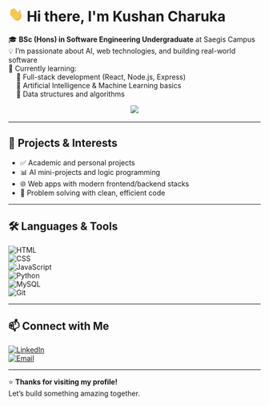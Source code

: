 # <img src="https://github.com/Parply/Parply/blob/master/.github/Hi.gif?raw=true" width="30px"> Hi there, I'm Kushan Charuka

🎓 **BSc (Hons) in Software Engineering Undergraduate** at Saegis Campus  
💡 I’m passionate about AI, web technologies, and building real-world software  
🌱 Currently learning:  
&nbsp;&nbsp;&nbsp;&nbsp;🔹 Full-stack development (React, Node.js, Express)  
&nbsp;&nbsp;&nbsp;&nbsp;🔹 Artificial Intelligence & Machine Learning basics  
&nbsp;&nbsp;&nbsp;&nbsp;🔹 Data structures and algorithms

<p align="center">
  <a href="https://github.com/ArunaKumarasiri">
    <img src="https://readme-typing-svg.herokuapp.com?font=arial+black&color=F7E60AFF&size=25&center=true&vCenter=true&width=600&height=100&lines=SE+Undergraduate+at+Saegis+Campus;Learning+AI+%26+Web+Development;Passionate+about+Tech+%26+Problem+Solving;Always+exploring+new+technologies+🚀" />
  </a>
</p>

---

## 🚀 Projects & Interests

- ✅ Academic and personal projects
- 📊 AI mini-projects and logic programming
- 🌐 Web apps with modern frontend/backend stacks
- 🎯 Problem solving with clean, efficient code

---

## 🛠️ Languages & Tools

![HTML](https://img.shields.io/badge/-HTML5-E34F26?style=flat&logo=html5&logoColor=white)  
![CSS](https://img.shields.io/badge/-CSS3-1572B6?style=flat&logo=css3)  
![JavaScript](https://img.shields.io/badge/-JavaScript-F7DF1E?style=flat&logo=javascript&logoColor=black)  
![Python](https://img.shields.io/badge/-Python-3776AB?style=flat&logo=python&logoColor=white)  
![MySQL](https://img.shields.io/badge/-MySQL-4479A1?style=flat&logo=mysql&logoColor=white)  
![Git](https://img.shields.io/badge/-Git-F05032?style=flat&logo=git&logoColor=white)  

---

## 📫 Connect with Me

[![LinkedIn](https://img.shields.io/badge/-LinkedIn-blue?style=flat&logo=linkedin)](https://www.linkedin.com/in/kushan-charuka/)  
[![Email](https://img.shields.io/badge/-Email-red?style=flat&logo=gmail)](mailto:charubim0530@gmailmail.com)

---

⭐ **Thanks for visiting my profile!**  
Let’s build something amazing together.



<!---
KUSHANcharuka/KUSHANcharuka is a ✨ special ✨ repository because its `README.md` (this file) appears on your GitHub profile.
You can click the Preview link to take a look at your changes.
--->
